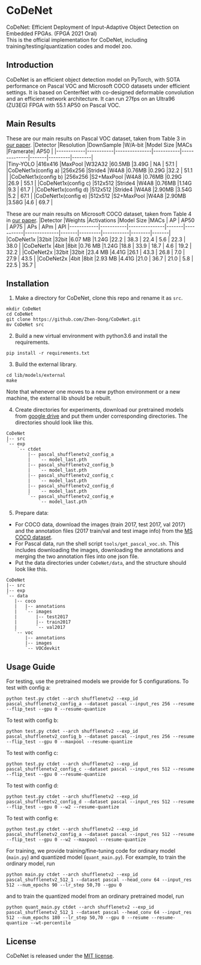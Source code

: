 # CoDeNet
CoDeNet: Efficient Deployment of Input-Adaptive Object Detection on Embedded FPGAs. (FPGA 2021 Oral) \
This is the official implementation for CoDeNet, including training/testing/quantization codes and model zoo.

## Introduction
CoDeNet is an efficient object detection model on PyTorch, with SOTA performance on Pascal VOC and Microsoft COCO datasets under efficient settings.
It is based on CenterNet with co-designed deformable convolution and an efficient network architecture. It can run 27fps on an Ultra96 (ZU3EG) FPGA with 55.1 AP50 on Pascal VOC.

## Main Results
These are our main results on Pascal VOC dataset, taken from Table 3 in [our paper](https://arxiv.org/pdf/2006.08357.pdf).
|Detector	 |Resolution |DownSample	 |W/A-bit    |Model Size	|MACs	|Framerate| AP50   |
|------------|-----------|---------------|-----------|--------------|-------|---------|--------|		
|Tiny-YOLO				 |416x416	|MaxPool 		|W32A32		|60.5MB 	   |3.49G   | NA   | 57.1	|
|CoDeNet1x(config a)	 |256x256	|Stride4		|W4A8		|0.76MB 	   |0.29G   |32.2  | 51.1	|
|CoDeNet1x(config b)	 |256x256	|S2+MaxPool     |W4A8		|0.76MB	       |0.29G   |26.9  | 55.1	|
|CoDeNet1x(config c)	 |512x512	|Stride4		|W4A8		|0.76MB	       |1.14G   |9.3   | 61.7	|
|CoDeNet1x(config d)	 |512x512	|Stride4		|W4A8		|2.90MB	       |3.54G   |5.2   | 67.1	|
|CoDeNet1x(config e)	 |512x512	|S2+MaxPool     |W4A8		|2.90MB	       |3.58G   |4.6   | 69.7	|

These are our main results on Microsoft COCO dataset, taken from Table 4 in [our paper](https://arxiv.org/pdf/2006.08357.pdf).
|Detector	 |Weights    |Activations    |Model Size	|MACs	| AP   | AP50 | AP75 | APs | APm | APl
|------------|-----------|---------------|-------|-----------|--------------|-------|---------|-----------|--------|-------|
|CoDeNet1x   |32bit	     |32bit		|6.07 MB 	   |1.24G   |22.2   | 38.3	| 22.4  | 5.6 | 22.3 | 38.0 |
|CoDeNet1x   |4bit	     |8bit		|0.76 MB	   |1.24G   |18.8   | 33.9	| 18.7  | 4.6 | 19.2 | 32.2 |
|CoDeNet2x   |32bit	     |32bit		|23.4 MB	   |4.41G   |26.1   | 43.3	| 26.8  | 7.0 | 27.9 | 43.5 |
|CoDeNet2x	 |4bit	     |8bit		|2.93 MB	   |4.41G   |21.0   | 36.7	| 21.0  | 5.8 | 22.5 | 35.7 |


## Installation
1. Make a directory for CoDeNet, clone this repo and rename it as `src`.
```
mkdir CoDeNet
cd CoDeNet
git clone https://github.com/Zhen-Dong/CoDeNet.git
mv CoDeNet src
```
2. Build a new virtual environment with python3.6 and install the requirements.
```
pip install -r requirements.txt
```
3. Build the external library.
```
cd lib/models/external
make
```
Note that whenever one moves to a new python environment or a new machine, the external lib should be rebuilt.

4. Create directories for experiments, download our pretrained models from [google drive](https://drive.google.com/file/d/1kxw2zZmko5MP3RQlUf6kiapHrAKqIykD/view?usp=sharing) and put them under corresponding directories. The directories should look like this.
```
CoDeNet
|-- src
`-- exp
    `-- ctdet
        |-- pascal_shufflenetv2_config_a
        |   `-- model_last.pth
        |-- pascal_shufflenetv2_config_b
        |   `-- model_last.pth
        |-- pascal_shufflenetv2_config_c
        |   `-- model_last.pth
        |-- pascal_shufflenetv2_config_d
        |   `-- model_last.pth
        `-- pascal_shufflenetv2_config_e
            `-- model_last.pth
```
5. Prepare data:
 - For COCO data, download the images (train 2017, test 2017, val 2017) and the annotation files (2017 train/val and test image info) from the [MS COCO dataset](http://cocodataset.org/#download).
 - For Pascal data, run the shell script `tools/get_pascal_voc.sh`. This includes downloading the images, downloading the annotations and merging the two annotation files into one json file.
 - Put the data directories under `CoDeNet/data`, and the structure should look like this.
```
CoDeNet
|-- src
|-- exp
`-- data
   |-- coco
   |   |-- annotations
   |   `-- images
   |       |-- test2017
   |       |-- train2017
   |       `-- val2017
   `-- voc
       |-- annotations
       |-- images
       `-- VOCdevkit
```

## Usage Guide
<!-- Note: quantized model weights name problem? -->
For testing, use the pretrained models we provide for 5 configurations.
To test with config a:
```
python test.py ctdet --arch shufflenetv2 --exp_id pascal_shufflenetv2_config_a --dataset pascal --input_res 256 --resume --flip_test --gpu 0 --resume-quantize
```
To test with config b:
```
python test.py ctdet --arch shufflenetv2 --exp_id pascal_shufflenetv2_config_b --dataset pascal --input_res 256 --resume --flip_test --gpu 0 --maxpool --resume-quantize
```
To test with config c:
```
python test.py ctdet --arch shufflenetv2 --exp_id pascal_shufflenetv2_config_c --dataset pascal --input_res 512 --resume --flip_test --gpu 0 --resume-quantize
```
To test with config d:
```
python test.py ctdet --arch shufflenetv2 --exp_id pascal_shufflenetv2_config_d --dataset pascal --input_res 512 --resume --flip_test --gpu 0 --w2 --resume-quantize
```
To test with config e:
```
python test.py ctdet --arch shufflenetv2 --exp_id pascal_shufflenetv2_config_a --dataset pascal --input_res 512 --resume --flip_test --gpu 0 --w2 --maxpool --resume-quantize
```
For training, we provide training/fine-tuning code for ordinary model (`main.py`) and quantized model (`quant_main.py`). For example, to train the ordinary model, run
```
python main.py ctdet --arch shufflenetv2 --exp_id pascal_shufflenetv2_512_1 --dataset pascal --head_conv 64 --input_res 512 --num_epochs 90 --lr_step 50,70 --gpu 0
```
and to train the quantized model from an ordinary pretrained model, run
```
python quant_main.py ctdet --arch shufflenetv2 --exp_id pascal_shufflenetv2_512_1 --dataset pascal --head_conv 64 --input_res 512 --num_epochs 180 --lr_step 50,70 --gpu 0 --resume --resume-quantize --wt-percentile
```

## License
CoDeNet is released under the [MIT license](https://github.com/Zhen-Dong/CoDeNet/blob/main/LICENSE).
